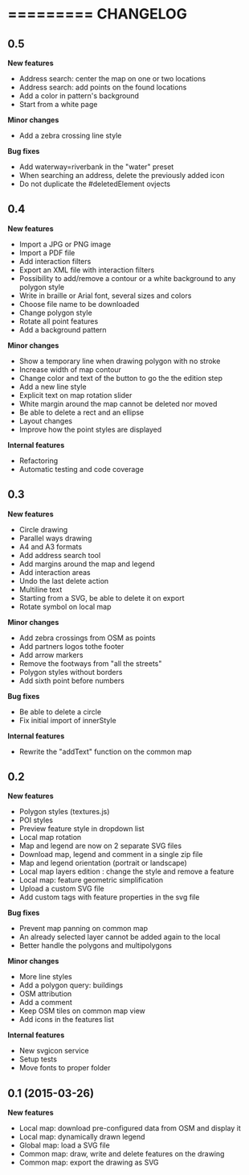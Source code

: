 =========
CHANGELOG
=========

0.5
-------------------

**New features**

* Address search: center the map on one or two locations
* Address search: add points on the found locations
* Add a color in pattern's background
* Start from a white page

**Minor changes**

* Add a zebra crossing line style

**Bug fixes**

* Add waterway=riverbank in the "water" preset
* When searching an address, delete the previously added icon
* Do not duplicate the #deletedElement ovjects

0.4
-------------------

**New features**

* Import a JPG or PNG image
* Import a PDF file
* Add interaction filters
* Export an XML file with interaction filters
* Possibility to add/remove a contour or a white background to any polygon style
* Write in braille or Arial font, several sizes and colors
* Choose file name to be downloaded
* Change polygon style
* Rotate all point features
* Add a background pattern

**Minor changes**

* Show a temporary line when drawing  polygon with no stroke
* Increase width of map contour
* Change color and text of the button to go the the edition step
* Add a new line style
* Explicit text on map rotation slider
* White margin around the map cannot be deleted nor moved
* Be able to delete a rect and an ellipse
* Layout changes
* Improve how the point styles are displayed

**Internal features**

* Refactoring
* Automatic testing and code coverage

0.3
-------------------

**New features**

* Circle drawing
* Parallel ways drawing
* A4 and A3 formats
* Add address search tool
* Add margins around the map and legend
* Add interaction areas
* Undo the last delete action
* Multiline text
* Starting from a SVG, be able to delete it on export
* Rotate symbol on local map

**Minor changes**

* Add zebra crossings from OSM as points
* Add partners logos tothe footer
* Add arrow markers
* Remove the footways from "all the streets"
* Polygon styles without borders
* Add sixth point before numbers

**Bug fixes**

* Be able to delete a circle
* Fix initial import of innerStyle

**Internal features**
* Rewrite the "addText" function on the common map

0.2
-------------------

**New features**

* Polygon styles (textures.js)
* POI styles
* Preview feature style in dropdown list
* Local map rotation
* Map and legend are now on 2 separate SVG files
* Download map, legend and comment in a single zip file
* Map and legend orientation (portrait or landscape)
* Local map layers edition : change the style and remove a feature
* Local map: feature geometric simplification
* Upload a custom SVG file
* Add custom tags with feature properties in the svg file

**Bug fixes**

* Prevent map panning on common map
* An already selected layer cannot be added again to the local 
* Better handle the polygons and multipolygons

**Minor changes**

* More line styles
* Add a polygon query: buildings
* OSM attribution
* Add a comment
* Keep OSM tiles on common map view
* Add icons in the features list

**Internal features**
* New svgicon service
* Setup tests
* Move fonts to proper folder

0.1 (2015-03-26)
-------------------

**New features**

* Local map: download pre-configured data from OSM and display it
* Local map: dynamically drawn legend
* Global map: load a SVG file
* Common map: draw, write and delete features on the drawing
* Common map: export the drawing as SVG

